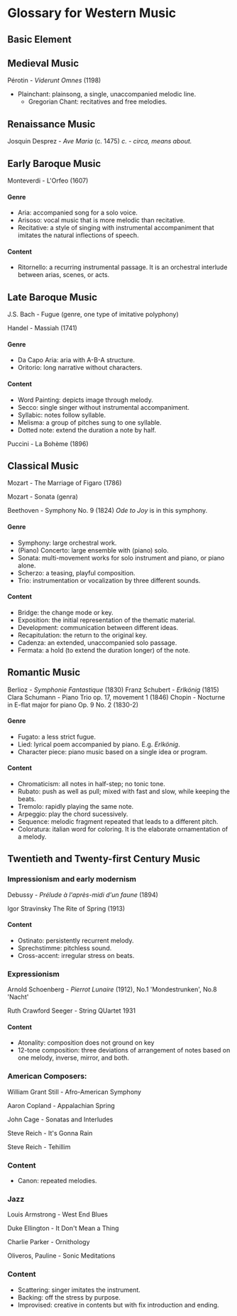 # Glossary for Western Music
## Basic Element
## Medieval Music
Pérotin - <i>Viderunt Omnes</i> (1198)

- Plainchant: plainsong, a single, unaccompanied melodic line. 
	- Gregorian Chant: recitatives and free melodies.


## Renaissance Music

Josquin Desprez - <i>Ave Maria</i> (c. 1475)
*c. - circa, means about.*


## Early Baroque Music
Monteverdi - L'Orfeo (1607)

#### Genre
- Aria: accompanied song for a solo voice.
- Arisoso: vocal music that is more melodic than recitative.
- Recitative: a style of singing with instrumental accompaniment that
imitates the natural inflections of speech.

#### Content
- Ritornello: a recurring instrumental passage. It is an orchestral interlude between arias, scenes, or acts.


## Late Baroque Music
J.S. Bach - Fugue (genre, one type of imitative polyphony)

Handel - Massiah (1741)

#### Genre
- Da Capo Aria: aria with A-B-A structure.
- Oritorio: long narrative without characters.

#### Content
- Word Painting: depicts image through melody.
- Secco: single singer without instrumental accompaniment.
- Syllabic: notes follow syllable.
- Melisma: a group of pitches sung to one syllable.
- Dotted note: extend the duration a note by half.


Puccini - La Bohème (1896)

## Classical Music
Mozart - The Marriage of Figaro (1786)

Mozart - Sonata (genra)

Beethoven - Symphony No. 9 (1824)
*Ode to Joy* is in this symphony.

#### Genre
- Symphony: large orchestral work.
- (Piano) Concerto: large ensemble with (piano) solo.
- Sonata: multi-movement works for solo instrument and piano, or piano alone.
- Scherzo: a teasing, playful composition.
- Trio: instrumentation or vocalization by three different sounds.

#### Content
- Bridge: the change mode or key.
- Exposition: the initial representation of the thematic material.
- Development: communication between different ideas.
- Recapitulation: the return to the original key.
- Cadenza: an extended, unaccompanied solo passage.
- Fermata: a hold (to extend the duration longer) of the note.



## Romantic Music
Berlioz - <i>Symphonie Fantastique</i> (1830)
Franz Schubert - <i>Erlkönig</i> (1815)
Clara Schumann - Piano Trio op. 17, movement 1 (1846)
Chopin - Nocturne in E-flat major for piano Op. 9 No. 2 (1830-2)

#### Genre
- Fugato: a less strict fugue.
- Lied: lyrical poem accompanied by piano. E.g. <i>Erlkönig</i>.
- Character piece: piano music based on a single idea or program.


#### Content
- Chromaticism: all notes in half-step; no tonic tone.
- Rubato: push as well as pull; mixed with fast and slow, while keeping the beats.
- Tremolo: rapidly playing the same note.
- Arpeggio: play the chord sucessively.
- Sequence: melodic fragment repeated that leads to a different pitch.
- Coloratura: italian word for coloring. It is the elaborate ornamentation of a melody.


## Twentieth and Twenty-first Century Music

### Impressionism and early modernism
Debussy - <i>Prélude à l'après-midi d'un faune</i> (1894)

Igor Stravinsky The Rite of Spring (1913)

#### Content
- Ostinato: persistently recurrent melody.
- Sprechstimme: pitchless sound.
- Cross-accent: irregular stress on beats.

### Expressionism
Arnold Schoenberg - <i>Pierrot Lunaire</i> (1912), No.1 'Mondestrunken', No.8 'Nacht'

Ruth Crawford Seeger - String QUartet 1931

#### Content
- Atonality: composition does not ground on key
- 12-tone composition: three deviations of arrangement of notes based on one melody, inverse, mirror, and both.

### American Composers:
William Grant Still - Afro-American Symphony

Aaron Copland - Appalachian Spring

John Cage - Sonatas and Interludes

Steve Reich - It's Gonna Rain

Steve Reich - Tehillim

### Content
- Canon: repeated melodies.

### Jazz
Louis Armstrong - West End Blues

Duke Ellington - It Don't Mean a Thing

Charlie Parker - Ornithology

Oliveros, Pauline - Sonic Meditations

### Content
- Scattering: singer imitates the instrument.
- Backing: off the stress by purpose.
- Improvised: creative in contents but with fix introduction and ending.
